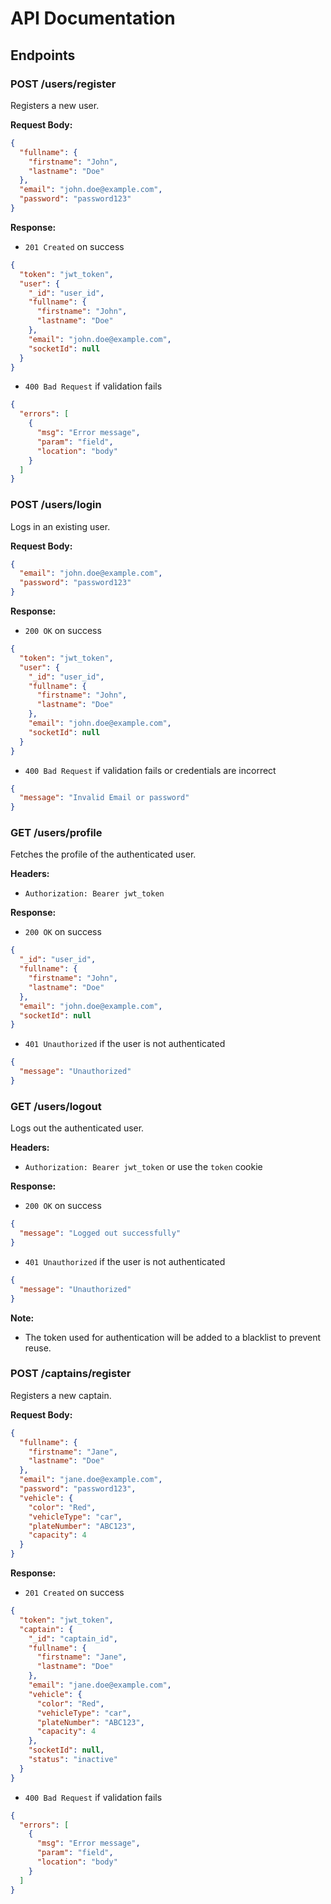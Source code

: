 # API Documentation

## Endpoints

### POST /users/register

Registers a new user.

**Request Body:**
```json
{
  "fullname": {
    "firstname": "John",
    "lastname": "Doe"
  },
  "email": "john.doe@example.com",
  "password": "password123"
}
```

**Response:**
- `201 Created` on success
```json
{
  "token": "jwt_token",
  "user": {
    "_id": "user_id",
    "fullname": {
      "firstname": "John",
      "lastname": "Doe"
    },
    "email": "john.doe@example.com",
    "socketId": null
  }
}
```
- `400 Bad Request` if validation fails
```json
{
  "errors": [
    {
      "msg": "Error message",
      "param": "field",
      "location": "body"
    }
  ]
}
```

### POST /users/login

Logs in an existing user.

**Request Body:**
```json
{
  "email": "john.doe@example.com",
  "password": "password123"
}
```

**Response:**
- `200 OK` on success
```json
{
  "token": "jwt_token",
  "user": {
    "_id": "user_id",
    "fullname": {
      "firstname": "John",
      "lastname": "Doe"
    },
    "email": "john.doe@example.com",
    "socketId": null
  }
}
```
- `400 Bad Request` if validation fails or credentials are incorrect
```json
{
  "message": "Invalid Email or password"
}
```

### GET /users/profile

Fetches the profile of the authenticated user.

**Headers:**
- `Authorization: Bearer jwt_token`

**Response:**
- `200 OK` on success
```json
{
  "_id": "user_id",
  "fullname": {
    "firstname": "John",
    "lastname": "Doe"
  },
  "email": "john.doe@example.com",
  "socketId": null
}
```
- `401 Unauthorized` if the user is not authenticated
```json
{
  "message": "Unauthorized"
}
```

### GET /users/logout

Logs out the authenticated user.

**Headers:**
- `Authorization: Bearer jwt_token` or use the `token` cookie

**Response:**
- `200 OK` on success
```json
{
  "message": "Logged out successfully"
}
```
- `401 Unauthorized` if the user is not authenticated
```json
{
  "message": "Unauthorized"
}
```

**Note:**
- The token used for authentication will be added to a blacklist to prevent reuse.

### POST /captains/register

Registers a new captain.

**Request Body:**
```json
{
  "fullname": {
    "firstname": "Jane",
    "lastname": "Doe"
  },
  "email": "jane.doe@example.com",
  "password": "password123",
  "vehicle": {
    "color": "Red",
    "vehicleType": "car",
    "plateNumber": "ABC123",
    "capacity": 4
  }
}
```

**Response:**
- `201 Created` on success
```json
{
  "token": "jwt_token",
  "captain": {
    "_id": "captain_id",
    "fullname": {
      "firstname": "Jane",
      "lastname": "Doe"
    },
    "email": "jane.doe@example.com",
    "vehicle": {
      "color": "Red",
      "vehicleType": "car",
      "plateNumber": "ABC123",
      "capacity": 4
    },
    "socketId": null,
    "status": "inactive"
  }
}
```
- `400 Bad Request` if validation fails
```json
{
  "errors": [
    {
      "msg": "Error message",
      "param": "field",
      "location": "body"
    }
  ]
}
```
